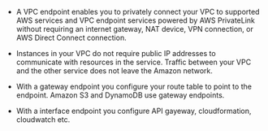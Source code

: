- A VPC endpoint enables you to privately connect your VPC to supported AWS services and VPC endpoint services powered by AWS PrivateLink without requiring an internet gateway, NAT device, VPN connection, or AWS Direct Connect connection.

- Instances in your VPC do not require public IP addresses to communicate with resources in the service. Traffic between your VPC and the other service does not leave the Amazon network.

- With a gateway endpoint you configure your route table to point to the endpoint. Amazon S3 and DynamoDB use gateway endpoints.
- With a interface endpoint you configure API gayeway, cloudformation, cloudwatch etc.
